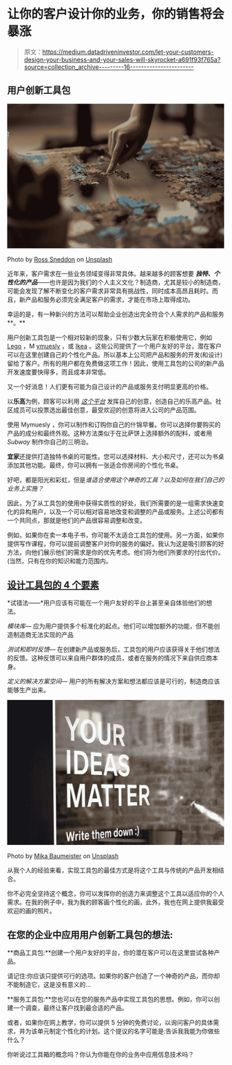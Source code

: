 # 让你的客户设计你的业务，你的销售将会暴涨

> 原文：<https://medium.datadriveninvestor.com/let-your-customers-design-your-business-and-your-sales-will-skyrocket-a691f93f765a?source=collection_archive---------16----------------------->

## 用户创新工具包

![](img/8578bb4e8170b5284939c52234a85670.png)

Photo by [Ross Sneddon](https://unsplash.com/@rosssneddon?utm_source=medium&utm_medium=referral) on [Unsplash](https://unsplash.com?utm_source=medium&utm_medium=referral)

近年来，客户需求在一些业务领域变得非常具体。越来越多的顾客想要 ***独特、个性化的产品***——也许是因为我们的个人主义文化？制造商，尤其是较小的制造商，可能会发现了解不断变化的客户需求非常具有挑战性，同时成本高昂且耗时。而且，新产品和服务必须完全满足客户的需求，才能在市场上取得成功。

幸运的是，有一种新兴的方法可以帮助企业创造出完全符合个人需求的产品和服务**。**

用户创新工具包是一个相对较新的现象，只有少数大玩家在积极使用它，例如 [Lego](https://ideas.lego.com/) ，M [ymuesly](https://www.mymuesli.com/mixer/) ，或 [Ikea](https://www.ikea.com/us/en/planner/byod-planner/) 。这些公司提供了一个用户友好的平台，潜在客户可以在这里创建自己的个性化产品。所以基本上公司把产品和服务的开发(和设计)留给了客户。所有的用户都在免费做这项工作！因此，使用工具包的公司的新产品开发速度要快得多，而且成本非常低。

又一个好消息！人们更有可能为自己设计的产品或服务支付明显更高的价格。

以**乐高**为例，顾客可以利用 [*这个平台*](https://ideas.lego.com/howitworks) 发挥自己的创意，创造自己的乐高产品。社区成员可以投票选出最佳创意，最受欢迎的创意将进入公司的产品范围。

使用 Mymuesly ，你可以制作和订购你自己的什锦早餐。你可以选择你要购买的产品的成分和最终外观。这种方法类似于在比萨饼上选择额外的配料，或者用 *Subway* 制作你自己的三明治。

**宜家**还提供打造独特书桌的可能性。您可以选择材料、大小和尺寸，还可以为书桌添加其他功能。最终，你可以拥有一张适合你房间的个性化书桌。

好吧，都是阳光和彩虹，但是*谁适合使用这个神奇的工具？以及如何在我们自己的业务上实施？*

因此，为了从工具包的使用中获得实质性的好处，我们所需要的是一组需求快速变化的异构用户，以及一个可以相对容易地改变和调整的产品或服务。上述公司都有一个共同点，那就是他们的产品很容易调整和改变。

例如，如果你在卖一本电子书，你可能不太适合工具包的使用。另一方面，如果你提供写作课程，你可以提前调整客户对你的服务的偏好。我认为这是吸引顾客的好方法，向他们展示他们的需求是你的优先考虑。他们将为他们所要求的付出代价。(当然，只有在你的知识和能力范围内。

## [设计工具包的 4 个要素](https://econpapers.repec.org/article/inmormnsc/v_3a48_3ay_3a2002_3ai_3a7_3ap_3a821-833.htm)

*试错法——*用户应该有可能在一个用户友好的平台上甚至亲自体验他们的想法。

*模块库—* 应为用户提供多个标准化的起点。他们可以增加额外的功能，但不能创造制造商无法实现的产品

*测试和即时反馈—* 在创建新产品或服务后，工具包的用户应该获得关于他们想法的反馈。这种反馈可以来自用户群体的成员，或者在服务的情况下来自供应商本身。

*定义的解决方案空间—* 用户的所有解决方案和想法都应该是可行的，制造商应该能够生产出来。

![](img/d330e9712f7f78c1b103cee8b633d131.png)

Photo by [Mika Baumeister](https://unsplash.com/@mbaumi?utm_source=medium&utm_medium=referral) on [Unsplash](https://unsplash.com?utm_source=medium&utm_medium=referral)

从我个人的经验来看，实现工具包的最佳方式是将这个工具与传统的产品开发相结合。

你不必完全坚持这个概念，你可以发挥你的创造力来调整这个工具以适应你的个人需求。在我的例子中，我为我的顾客画个性化的画，此外，我也在网上提供我最受欢迎的画的照片。

## 在您的企业中应用用户创新工具包的想法:

**商品工具包:**创建一个用户友好的平台，你的潜在客户可以在这里尝试各种产品。

请记住:你应该只提供可行的选项。如果你的客户创造了一个神奇的产品，而你却不能制造它，这是没有意义的…

**服务工具包:**您也可以在您的服务产品中实现工具包的思想。例如，你可以创建一个调查，最终让客户找到最合适的产品。

或者，如果你在网上教学，你可以提供 5 分钟的免费讨论，以询问客户的具体需求，并为该单元制定个性化的计划。这个提议的名字可能是:告诉我我能为你做些什么？

你听说过工具箱的概念吗？你认为你能在你的业务中应用信息技术吗？